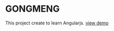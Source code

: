 # GONGMENG
This project create to learn Angularjs.
[view demo](https://90n9.github.io/angular-restaurant)